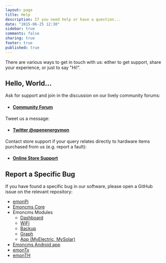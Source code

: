 ```yaml
---
layout: page
title: Help
description: If you need help or have a question...
date: "2015-06-25 12:30"
sidebar: true
comments: false
sharing: true
footer: true
published: true
---
```


There are various ways to get in touch with us: either to get support, share your experience, or just to say "Hi!".

## Hello, World...

Ask for support and join in the discussion on our lively community forums:

- #### [Community Forum](http://community.openenergymonitor.org)


Tweet us a message:


- #### [Twitter @openenergymon](http://twitter.com/openenergymon)


Contact store support if your query relates directly to hardware items purchased from us (e.g. report a fault):

- #### [Online Store Support](https://shop.openenergymonitor.com/support/)

## Report a Specific Bug

If you have found a specific bug in our software, please open a GitHub issue on the relevant repository:

- [emonPi](https://github.com/openenergymonitor/emonpi/)
- [Emoncms Core](http://github.com/emoncms/emoncms)
- Emoncms Modules
  - [Dashboard](http://github.com/emoncms/dashboard)
  - [WiFi](http://github.com/emoncms/wifi)
  - [Backup](http://github.com/emoncms/backup)
  - [Graph](http://github.com/emoncms/graph)
  - [App (MyElectric, MySolar)](http://github.com/emoncms/app)
- [Emoncms Android app](https://github.com/emoncms/AndroidApp)
- [emonTx](https://github.com/openenergymonitor/emonTxFirmware/tree/master/emonTxV3)
- [emonTH](https://github.com/openenergymonitor/emonth)
